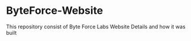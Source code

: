 # ByteForce-Website
This repository consist of Byte Force Labs Website Details and how it was built
